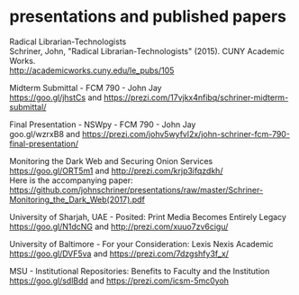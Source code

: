 # presentations and published papers

Radical Librarian-Technologists<br/>
Schriner, John, "Radical Librarian-Technologists" (2015). CUNY Academic Works.<br/>
http://academicworks.cuny.edu/le_pubs/105

Midterm Submittal - FCM 790 - John Jay<br />
https://goo.gl/jhstCs and https://prezi.com/17vjkx4nfibq/schriner-midterm-submittal/

Final Presentation - NSWpy - FCM 790 - John Jay<br />
goo.gl/wzrxB8 and https://prezi.com/johv5wyfvl2x/john-schriner-fcm-790-final-presentation/

Monitoring the Dark Web and Securing Onion Services<br />
https://goo.gl/ORT5m1 and http://prezi.com/krjp3ifqzdkh/<br />
Here is the accompanying paper: https://github.com/johnschriner/presentations/raw/master/Schriner-Monitoring_the_Dark_Web(2017).pdf

University of Sharjah, UAE - Posited: Print Media Becomes Entirely Legacy<br />
https://goo.gl/N1dcNG and http://prezi.com/xuuo7zv6cigu/

University of Baltimore - For your Consideration: Lexis Nexis Academic<br />
https://goo.gl/DVF5va and https://prezi.com/7dzgshfy3f_x/

MSU - Institutional Repositories: Benefits to Faculty and the Institution<br />
https://goo.gl/sdlBdd and https://prezi.com/icsm-5mc0yoh
